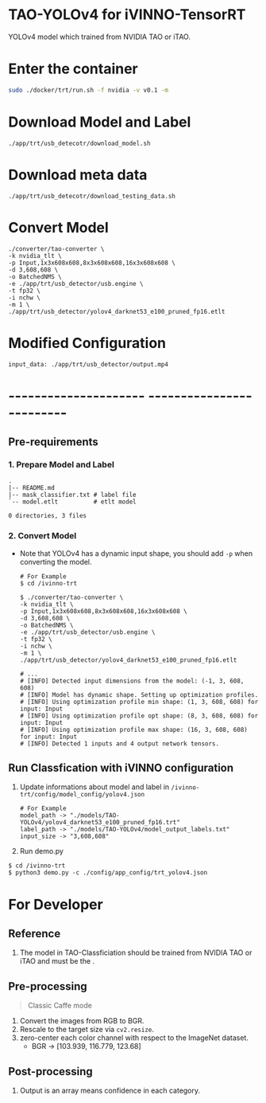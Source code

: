 # TAO-YOLOv4 for iVINNO-TensorRT
YOLOv4 model which trained from NVIDIA TAO or iTAO.
# Enter the container
```bash
sudo ./docker/trt/run.sh -f nvidia -v v0.1 -m
```

# Download Model and Label
```
./app/trt/usb_detecotr/download_model.sh
```
# Download meta data
```
./app/trt/usb_detecotr/download_testing_data.sh
```
# Convert Model
```
./converter/tao-converter \
-k nvidia_tlt \
-p Input,1x3x608x608,8x3x608x608,16x3x608x608 \
-d 3,608,608 \
-o BatchedNMS \
-e ./app/trt/usb_detector/usb.engine \
-t fp32 \
-i nchw \
-m 1 \
./app/trt/usb_detector/yolov4_darknet53_e100_pruned_fp16.etlt
```
# Modified Configuration
```
input_data: ./app/trt/usb_detector/output.mp4
```
# --------------------- -------------------------

## Pre-requirements

### 1. Prepare Model and Label
```shell
.
|-- README.md
|-- mask_classifier.txt # label file
`-- model.etlt          # etlt model

0 directories, 3 files
```

### 2. Convert Model
* Note that YOLOv4 has a dynamic input shape, you should add `-p` when converting the model.
    ```shell
    # For Example
    $ cd /ivinno-trt

    $ ./converter/tao-converter \
    -k nvidia_tlt \
    -p Input,1x3x608x608,8x3x608x608,16x3x608x608 \
    -d 3,608,608 \
    -o BatchedNMS \
    -e ./app/trt/usb_detector/usb.engine \
    -t fp32 \
    -i nchw \
    -m 1 \
    ./app/trt/usb_detector/yolov4_darknet53_e100_pruned_fp16.etlt

    # ...
    # [INFO] Detected input dimensions from the model: (-1, 3, 608, 608)
    # [INFO] Model has dynamic shape. Setting up optimization profiles.
    # [INFO] Using optimization profile min shape: (1, 3, 608, 608) for input: Input
    # [INFO] Using optimization profile opt shape: (8, 3, 608, 608) for input: Input
    # [INFO] Using optimization profile max shape: (16, 3, 608, 608) for input: Input
    # [INFO] Detected 1 inputs and 4 output network tensors.
    ```

## Run Classfication with iVINNO configuration
1. Update informations about model and label in `/ivinno-trt/config/model_config/yolov4.json`
    ```text
    # For Example
    model_path -> "./models/TAO-YOLOv4/yolov4_darknet53_e100_pruned_fp16.trt"
    label_path -> "./models/TAO-YOLOv4/model_output_labels.txt"
    input_size -> "3,608,608"
    ```
2. Run demo.py
```
$ cd /ivinno-trt
$ python3 demo.py -c ./config/app_config/trt_yolov4.json
```

# For Developer

## Reference
1. The model in TAO-Classficiation should be trained from NVIDIA TAO or iTAO and must be the .

## Pre-processing
> Classic Caffe mode
1. Convert the images from RGB to BGR.
2. Rescale to the target size via `cv2.resize`.
3. zero-center each color channel with respect to the ImageNet dataset.
    * BGR -> [103.939, 116.779, 123.68]

## Post-processing
1. Output is an array means confidence in each category.
